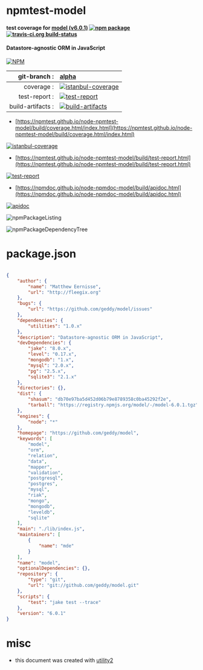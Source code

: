 # npmtest-model

#### test coverage for  [model (v6.0.1)](https://github.com/geddy/model)  [![npm package](https://img.shields.io/npm/v/npmtest-model.svg?style=flat-square)](https://www.npmjs.org/package/npmtest-model) [![travis-ci.org build-status](https://api.travis-ci.org/npmtest/node-npmtest-model.svg)](https://travis-ci.org/npmtest/node-npmtest-model)

#### Datastore-agnostic ORM in JavaScript

[![NPM](https://nodei.co/npm/model.png?downloads=true&downloadRank=true&stars=true)](https://www.npmjs.com/package/model)

| git-branch : | [alpha](https://github.com/npmtest/node-npmtest-model/tree/alpha)|
|--:|:--|
| coverage : | [![istanbul-coverage](https://npmtest.github.io/node-npmtest-model/build/coverage.badge.svg)](https://npmtest.github.io/node-npmtest-model/build/coverage.html/index.html)|
| test-report : | [![test-report](https://npmtest.github.io/node-npmtest-model/build/test-report.badge.svg)](https://npmtest.github.io/node-npmtest-model/build/test-report.html)|
| build-artifacts : | [![build-artifacts](https://npmtest.github.io/node-npmtest-model/glyphicons_144_folder_open.png)](https://github.com/npmtest/node-npmtest-model/tree/gh-pages/build)|

- [https://npmtest.github.io/node-npmtest-model/build/coverage.html/index.html](https://npmtest.github.io/node-npmtest-model/build/coverage.html/index.html)

[![istanbul-coverage](https://npmtest.github.io/node-npmtest-model/build/screenCapture.buildCi.browser.%252Ftmp%252Fbuild%252Fcoverage.lib.html.png)](https://npmtest.github.io/node-npmtest-model/build/coverage.html/index.html)

- [https://npmtest.github.io/node-npmtest-model/build/test-report.html](https://npmtest.github.io/node-npmtest-model/build/test-report.html)

[![test-report](https://npmtest.github.io/node-npmtest-model/build/screenCapture.buildCi.browser.%252Ftmp%252Fbuild%252Ftest-report.html.png)](https://npmtest.github.io/node-npmtest-model/build/test-report.html)

- [https://npmdoc.github.io/node-npmdoc-model/build/apidoc.html](https://npmdoc.github.io/node-npmdoc-model/build/apidoc.html)

[![apidoc](https://npmdoc.github.io/node-npmdoc-model/build/screenCapture.buildCi.browser.%252Ftmp%252Fbuild%252Fapidoc.html.png)](https://npmdoc.github.io/node-npmdoc-model/build/apidoc.html)

![npmPackageListing](https://npmtest.github.io/node-npmtest-model/build/screenCapture.npmPackageListing.svg)

![npmPackageDependencyTree](https://npmtest.github.io/node-npmtest-model/build/screenCapture.npmPackageDependencyTree.svg)



# package.json

```json

{
    "author": {
        "name": "Matthew Eernisse",
        "url": "http://fleegix.org"
    },
    "bugs": {
        "url": "https://github.com/geddy/model/issues"
    },
    "dependencies": {
        "utilities": "1.0.x"
    },
    "description": "Datastore-agnostic ORM in JavaScript",
    "devDependencies": {
        "jake": "8.0.x",
        "level": "0.17.x",
        "mongodb": "1.x",
        "mysql": "2.0.x",
        "pg": "2.5.x",
        "sqlite3": "2.1.x"
    },
    "directories": {},
    "dist": {
        "shasum": "db70e97ba5d452d06b79e8789358c0ba45292f2e",
        "tarball": "https://registry.npmjs.org/model/-/model-6.0.1.tgz"
    },
    "engines": {
        "node": "*"
    },
    "homepage": "https://github.com/geddy/model",
    "keywords": [
        "model",
        "orm",
        "relation",
        "data",
        "mapper",
        "validation",
        "postgresql",
        "postgres",
        "mysql",
        "riak",
        "mongo",
        "mongodb",
        "leveldb",
        "sqlite"
    ],
    "main": "./lib/index.js",
    "maintainers": [
        {
            "name": "mde"
        }
    ],
    "name": "model",
    "optionalDependencies": {},
    "repository": {
        "type": "git",
        "url": "git://github.com/geddy/model.git"
    },
    "scripts": {
        "test": "jake test --trace"
    },
    "version": "6.0.1"
}
```



# misc
- this document was created with [utility2](https://github.com/kaizhu256/node-utility2)
